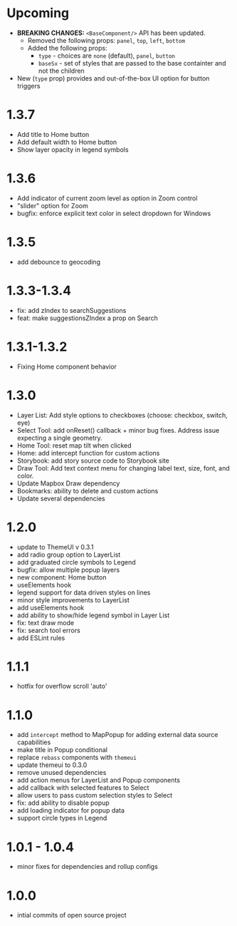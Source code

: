 # Upcoming

- **BREAKING CHANGES:** `<BaseComponent/>` API has been updated.
  - Removed the following props: `panel`, `top`, `left`, `bottom`
  - Added the following props:
    - `type` - choices are `none` (default), `panel`, `button`
    - `baseSx` - set of styles that are passed to the base containter and not the children
- New <ButtonComponent> (`type` prop) provides and out-of-the-box UI option for button triggers

# 1.3.7

- Add title to Home button
- Add default width to Home button
- Show layer opacity in legend symbols

# 1.3.6

- Add indicator of current zoom level as option in Zoom control
- "slider" option for Zoom
- bugfix: enforce explicit text color in select dropdown for Windows

# 1.3.5

- add debounce to geocoding

# 1.3.3-1.3.4

- fix: add zIndex to searchSuggestions
- feat: make suggestionsZIndex a prop on Search

# 1.3.1-1.3.2

- Fixing Home component behavior

# 1.3.0

- Layer List: Add style options to checkboxes (choose: checkbox, switch, eye)
- Select Tool: add onReset() callback + minor bug fixes. Address issue expecting a single geometry.
- Home Tool: reset map tilt when clicked
- Home: add intercept function for custom actions
- Storybook: add story source code to Storybook site
- Draw Tool: Add text context menu for changing label text, size, font, and color.
- Update Mapbox Draw dependency
- Bookmarks: ability to delete and custom actions
- Update several dependencies

# 1.2.0

- update to ThemeUI v 0.3.1
- add radio group option to LayerList
- add graduated circle symbols to Legend
- bugfix: allow multiple popup layers
- new component: Home button
- useElements hook
- legend support for data driven styles on lines
- minor style improvements to LayerList
- add useElements hook
- add ability to show/hide legend symbol in Layer List
- fix: text draw mode
- fix: search tool errors
- add ESLint rules

# 1.1.1

- hotfix for overflow scroll 'auto'

# 1.1.0

- add `intercept` method to MapPopup for adding external data source capabilities
- make title in Popup conditional
- replace `rebass` components with `themeui`
- update themeui to 0.3.0
- remove unused dependencies
- add action menus for LayerList and Popup components
- add callback with selected features to Select
- allow users to pass custom selection styles to Select
- fix: add ability to disable popup
- add loading indicator for popup data
- support circle types in Legend

# 1.0.1 - 1.0.4

- minor fixes for dependencies and rollup configs

# 1.0.0

- intial commits of open source project
